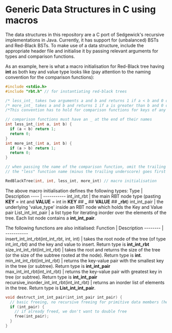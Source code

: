 # Generic Data Structures in C using macros
The data structures in this repository are a C port of Sedgewick's recursive implementations in Java.
Currently, it has support for (unbalanced) BSTs and Red-Black BSTs. To make use of a data structure, include the appropriate header file and initialise it by passing relevant arguments for types and comparison functions.

As an example, here is what a macro initialisation for Red-Black tree having **int** as both key and value type looks like (pay attention to the naming convention for the comparison functions):

```C
#include <stdio.h>
#include "rbt.h" // for instantiating red-black trees

/* less_int_ takes two arguments a and b and returns 1 if a < b and 0 otherwise */
/* more_int_ takes a and b and returns 1 if a is greater than b and 0 otherwise. */
/*This convention has to hold for comparison functions for keys of any type, primitive or not */

// comparison functions must have an _ at the end of their names
int less_int_(int a, int b) {
  if (a < b) return 1;
  return 0;
}
int more_int_(int a, int b) {
  if (a > b) return 1;
  return 0;
}

// when passing the name of the comparison function, omit the trailing underscore.
// the "less" function name (minus the trailing underscore) goes first

RedBlackTree(int, int, less_int, more_int) // macro initialisation

```
The above macro initialisation defines the following types:
 Type | Description
 ---- | -----------
 int_int_rbt | the main RBT node type (pasting **KEY** = int and **VALUE** = int in **KEY** ## **_** ## **VALUE** ## **_rbt**)
 int_int_pair | the underlying 'value_type' inside an RBT node which holds the Key and Value pair
 List_int_int_pair |  a list type for iterating inorder over the elements of the tree. Each list node contains a **int_int_pair**.

  The following functions are also initialised:
  Function | Description
  -------- | -----------  
  insert_int_int_rbt(int_int_rbt, int, int) | takes the root node of the tree (of type int_int_rbt) and the key and value to insert. Return type is **int_int_rbt**
size_int_int_rbt(int_int_rbt) | takes the root and returns the size of the tree (or the size of the subtree rooted at the node). Return type is **int**.
min_int_int_rbt(int_int_rbt) | returns the key-value pair with the smallest key in the tree (or subtree). Return type is **int_int_pair**
max_int_int_rbt(int_int_rbt) | returns the key-value pair with greatest key in tree (or subtree). Return type is **int_int_pair**
recursive_inorder_int_int_rbt(int_int_rbt) | returns an inorder list of elements in the tree. Return type is **List_int_int_pair**.

```C
void destruct_int_int_pair(int_int_pair int_pair) {
  // basic freeing, no recursive freeing for primitive data members (here ints)
  if (int_pair) {
    // if already freed, we don't want to double free
    free(int_pair);
  }
}
```
